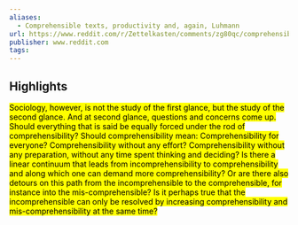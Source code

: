 ```yaml
---
aliases:
  - Comprehensible texts, productivity and, again, Luhmann
url: https://www.reddit.com/r/Zettelkasten/comments/zg80qc/comprehensible_texts_productivity_and_again/
publisher: www.reddit.com
tags:
---
```


## Highlights
<mark>Sociology, however, is not the study of the first glance, but the study of the second glance. And at second glance, questions and concerns come up. Should everything that is said be equally forced under the rod of comprehensibility? Should comprehensibility mean: Comprehensibility for everyone? Comprehensibility without any effort? Comprehensibility without any preparation, without any time spent thinking and deciding? Is there a linear continuum that leads from incomprehensibility to comprehensibility and along which one can demand more comprehensibility? Or are there also detours on this path from the incomprehensible to the comprehensible, for instance into the mis-comprehensible? Is it perhaps true that the incomprehensible can only be resolved by increasing comprehensibility and mis-comprehensibility at the same time?</mark>

